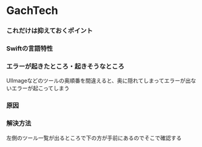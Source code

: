 # GachTech
### これだけは抑えておくポイント  <br>

### Swiftの⾔語特性  <br>

### エラーが起きたところ・起きそうなところ <br>
UIImageなどのツールの奥順番を間違えると、奥に隠れてしまってエラーが出ないエラーが起こってしまう

### 原因  <br>


### 解決⽅法
左側のツール一覧が出るところで下の方が手前にあるのでそこで確認する
